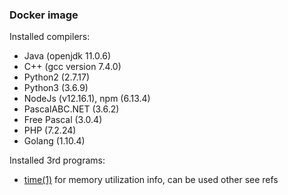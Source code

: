 ### Docker image

Installed compilers:

- Java (openjdk 11.0.6)
- C++ (gcc version 7.4.0)
- Python2 (2.7.17)
- Python3 (3.6.9)
- NodeJs (v12.16.1), npm (6.13.4)
- PascalABC.NET (3.6.2)
- Free Pascal (3.0.4)
- PHP (7.2.24)
- Golang (1.10.4)

Installed 3rd programs:

- [time(1)](http://man7.org/linux/man-pages/man1/time.1.html) for memory utilization info, can be used other see refs
